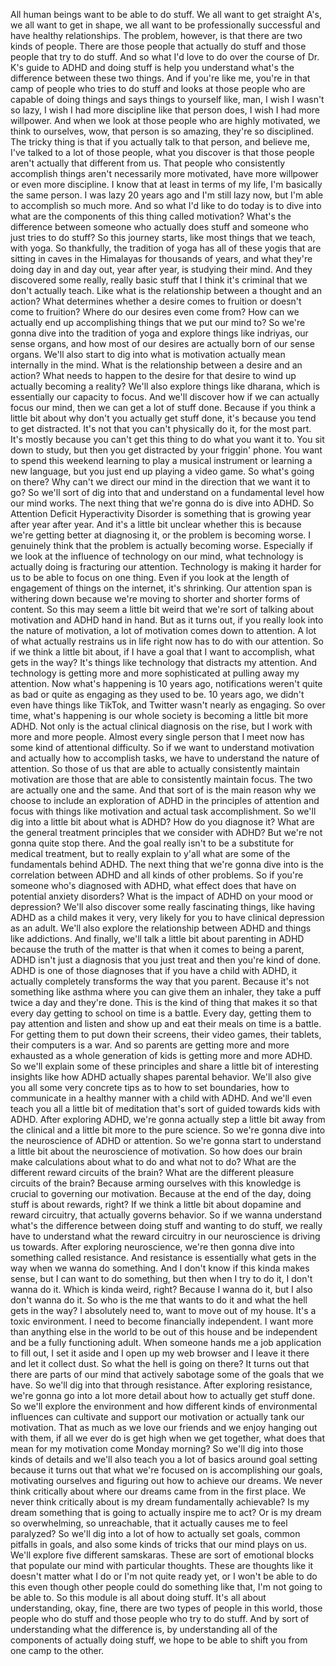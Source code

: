  All human beings want to be able to do stuff. We all want to get straight A's, we all want to get in shape, we all want to be professionally successful and have healthy relationships. The problem, however, is that there are two kinds of people. There are those people that actually do stuff and those people that try to do stuff. And so what I'd love to do over the course of Dr. K's guide to ADHD and doing stuff is help you understand what's the difference between these two things. And if you're like me, you're in that camp of people who tries to do stuff and looks at those people who are capable of doing things and says things to yourself like, man, I wish I wasn't so lazy, I wish I had more discipline like that person does, I wish I had more willpower. And when we look at those people who are highly motivated, we think to ourselves, wow, that person is so amazing, they're so disciplined. The tricky thing is that if you actually talk to that person, and believe me, I've talked to a lot of those people, what you discover is that those people aren't actually that different from us. That people who consistently accomplish things aren't necessarily more motivated, have more willpower or even more discipline. I know that at least in terms of my life, I'm basically the same person. I was lazy 20 years ago and I'm still lazy now, but I'm able to accomplish so much more. And so what I'd like to do today is to dive into what are the components of this thing called motivation? What's the difference between someone who actually does stuff and someone who just tries to do stuff? So this journey starts, like most things that we teach, with yoga. So thankfully, the tradition of yoga has all of these yogis that are sitting in caves in the Himalayas for thousands of years, and what they're doing day in and day out, year after year, is studying their mind. And they discovered some really, really basic stuff that I think it's criminal that we don't actually teach. Like what is the relationship between a thought and an action? What determines whether a desire comes to fruition or doesn't come to fruition? Where do our desires even come from? How can we actually end up accomplishing things that we put our mind to? So we're gonna dive into the tradition of yoga and explore things like indriyas, our sense organs, and how most of our desires are actually born of our sense organs. We'll also start to dig into what is motivation actually mean internally in the mind. What is the relationship between a desire and an action? What needs to happen to the desire for that desire to wind up actually becoming a reality? We'll also explore things like dharana, which is essentially our capacity to focus. And we'll discover how if we can actually focus our mind, then we can get a lot of stuff done. Because if you think a little bit about why don't you actually get stuff done, it's because you tend to get distracted. It's not that you can't physically do it, for the most part. It's mostly because you can't get this thing to do what you want it to. You sit down to study, but then you get distracted by your friggin' phone. You want to spend this weekend learning to play a musical instrument or learning a new language, but you just end up playing a video game. So what's going on there? Why can't we direct our mind in the direction that we want it to go? So we'll sort of dig into that and understand on a fundamental level how our mind works. The next thing that we're gonna do is dive into ADHD. So Attention Deficit Hyperactivity Disorder is something that is growing year after year after year. And it's a little bit unclear whether this is because we're getting better at diagnosing it, or the problem is becoming worse. I genuinely think that the problem is actually becoming worse. Especially if we look at the influence of technology on our mind, what technology is actually doing is fracturing our attention. Technology is making it harder for us to be able to focus on one thing. Even if you look at the length of engagement of things on the internet, it's shrinking. Our attention span is withering down because we're moving to shorter and shorter forms of content. So this may seem a little bit weird that we're sort of talking about motivation and ADHD hand in hand. But as it turns out, if you really look into the nature of motivation, a lot of motivation comes down to attention. A lot of what actually restrains us in life right now has to do with our attention. So if we think a little bit about, if I have a goal that I want to accomplish, what gets in the way? It's things like technology that distracts my attention. And technology is getting more and more sophisticated at pulling away my attention. Now what's happening is 10 years ago, notifications weren't quite as bad or quite as engaging as they used to be. 10 years ago, we didn't even have things like TikTok, and Twitter wasn't nearly as engaging. So over time, what's happening is our whole society is becoming a little bit more ADHD. Not only is the actual clinical diagnosis on the rise, but I work with more and more people. Almost every single person that I meet now has some kind of attentional difficulty. So if we want to understand motivation and actually how to accomplish tasks, we have to understand the nature of attention. So those of us that are able to actually consistently maintain motivation are those that are able to consistently maintain focus. The two are actually one and the same. And that sort of is the main reason why we choose to include an exploration of ADHD in the principles of attention and focus with things like motivation and actual task accomplishment. So we'll dig into a little bit about what is ADHD? How do you diagnose it? What are the general treatment principles that we consider with ADHD? But we're not gonna quite stop there. And the goal really isn't to be a substitute for medical treatment, but to really explain to y'all what are some of the fundamentals behind ADHD. The next thing that we're gonna dive into is the correlation between ADHD and all kinds of other problems. So if you're someone who's diagnosed with ADHD, what effect does that have on potential anxiety disorders? What is the impact of ADHD on your mood or depression? We'll also discover some really fascinating things, like having ADHD as a child makes it very, very likely for you to have clinical depression as an adult. We'll also explore the relationship between ADHD and things like addictions. And finally, we'll talk a little bit about parenting in ADHD because the truth of the matter is that when it comes to being a parent, ADHD isn't just a diagnosis that you just treat and then you're kind of done. ADHD is one of those diagnoses that if you have a child with ADHD, it actually completely transforms the way that you parent. Because it's not something like asthma where you can give them an inhaler, they take a puff twice a day and they're done. This is the kind of thing that makes it so that every day getting to school on time is a battle. Every day, getting them to pay attention and listen and show up and eat their meals on time is a battle. For getting them to put down their screens, their video games, their tablets, their computers is a war. And so parents are getting more and more exhausted as a whole generation of kids is getting more and more ADHD. So we'll explain some of these principles and share a little bit of interesting insights like how ADHD actually shapes parental behavior. We'll also give you all some very concrete tips as to how to set boundaries, how to communicate in a healthy manner with a child with ADHD. And we'll even teach you all a little bit of meditation that's sort of guided towards kids with ADHD. After exploring ADHD, we're gonna actually step a little bit away from the clinical and a little bit more to the pure science. So we're gonna dive into the neuroscience of ADHD or attention. So we're gonna start to understand a little bit about the neuroscience of motivation. So how does our brain make calculations about what to do and what not to do? What are the different reward circuits of the brain? What are the different pleasure circuits of the brain? Because arming ourselves with this knowledge is crucial to governing our motivation. Because at the end of the day, doing stuff is about rewards, right? If we think a little bit about dopamine and reward circuitry, that actually governs behavior. So if we wanna understand what's the difference between doing stuff and wanting to do stuff, we really have to understand what the reward circuitry in our neuroscience is driving us towards. After exploring neuroscience, we're then gonna dive into something called resistance. And resistance is essentially what gets in the way when we wanna do something. And I don't know if this kinda makes sense, but I can want to do something, but then when I try to do it, I don't wanna do it. Which is kinda weird, right? Because I wanna do it, but I also don't wanna do it. So who is the me that wants to do it and what the hell gets in the way? I absolutely need to, want to move out of my house. It's a toxic environment. I need to become financially independent. I want more than anything else in the world to be out of this house and be independent and be a fully functioning adult. When someone hands me a job application to fill out, I set it aside and I open up my web browser and I leave it there and let it collect dust. So what the hell is going on there? It turns out that there are parts of our mind that actively sabotage some of the goals that we have. So we'll dig into that through resistance. After exploring resistance, we're gonna go into a lot more detail about how to actually get stuff done. So we'll explore the environment and how different kinds of environmental influences can cultivate and support our motivation or actually tank our motivation. That as much as we love our friends and we enjoy hanging out with them, if all we ever do is get high when we get together, what does that mean for my motivation come Monday morning? So we'll dig into those kinds of details and we'll also teach you a lot of basics around goal setting because it turns out that what we're focused on is accomplishing our goals, motivating ourselves and figuring out how to achieve our dreams. We never think critically about where our dreams came from in the first place. We never think critically about is my dream fundamentally achievable? Is my dream something that is going to actually inspire me to act? Or is my dream so overwhelming, so unreachable, that it actually causes me to feel paralyzed? So we'll dig into a lot of how to actually set goals, common pitfalls in goals, and also some kinds of tricks that our mind plays on us. We'll explore five different samskaras. These are sort of emotional blocks that populate our mind with particular thoughts. These are thoughts like it doesn't matter what I do or I'm not quite ready yet, or I won't be able to do this even though other people could do something like that, I'm not going to be able to. So this module is all about doing stuff. It's all about understanding, okay, fine, there are two types of people in this world, those people who do stuff and those people who try to do stuff. And by sort of understanding what the difference is, by understanding all of the components of actually doing stuff, we hope to be able to shift you from one camp to the other.